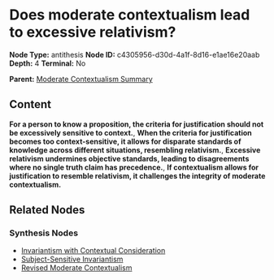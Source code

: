 # Does moderate contextualism lead to excessive relativism?

**Node Type:** antithesis
**Node ID:** c4305956-d30d-4a1f-8d16-e1ae16e20aab
**Depth:** 4
**Terminal:** No

**Parent:** [Moderate Contextualism Summary](moderate-contextualism-summary-synthesis-b00dff79-8ba4-4b33-82ea-85278e861c3e.md)

## Content

**For a person to know a proposition, the criteria for justification should not be excessively sensitive to context.**, **When the criteria for justification becomes too context-sensitive, it allows for disparate standards of knowledge across different situations, resembling relativism.**, **Excessive relativism undermines objective standards, leading to disagreements where no single truth claim has precedence.**, **If contextualism allows for justification to resemble relativism, it challenges the integrity of moderate contextualism.**

## Related Nodes

### Synthesis Nodes

- [Invariantism with Contextual Consideration](invariantism-with-contextual-consideration-synthesis-1b001ed1-c4c0-4692-8c3d-2ae849bd4c7f.md)
- [Subject-Sensitive Invariantism](subject-sensitive-invariantism-synthesis-b2a9d124-58ff-43f0-9585-46915d2c2ed6.md)
- [Revised Moderate Contextualism](revised-moderate-contextualism-synthesis-a06218e4-206d-4943-b0f4-9a3125058ba3.md)
